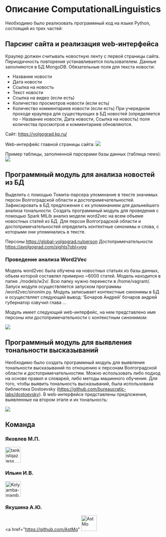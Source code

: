 # Описание ComputationalLinguistics
Необходимо было реализовать программный код на языке Python, состоящий из трех частей:
## Парсинг сайта и реализация web-интерфейса
Краулер должен считывать новостную ленту с первой страницы сайта. Периодичность повторения устанавливается пользователем. Данные
заполняются в БД MongoDB. Обязательные поля для текста новости:
- Название новости
- Дата новости
- Ссылка на новость
- Текст новости
- Ссылка на видео (если есть)
- Количество просмотров новости (если есть)
- Количество комментариев новости (если есть)
При учередном проходе краулера для существующих в БД новостей (определяется по -
Название новости, Дата новости, Ссылка на новость) поля количества просмотров и
комментариев обновляются.

Сайт: https://volgograd.kp.ru/

Web-интерфейс главной страницы сайта:
![](https://sun1-83.userapi.com/_UDXGWSvXsVRmmfjF1v_1qtb9ZzONm2eu-SAPQ/yUTjudnsQKM.jpg)

Пример таблицы, заполненной парсерами базы данных (таблица news):
![](https://sun1-91.userapi.com/9ShQz1AIb5e5E0Sgvx7qX0hlgjy3nfo2QEhwkQ/iVDNbiGI0Mw.jpg)

##  Программный модуль для анализа новостей из БД
Выделить с помощью Томита-парсера упоминание в тексте значимых персон Волгоградской области и
достопримечательностей. Зафиксировать в БД предложения с их упоминанием для
дальнейшего анализа тональности.
Создать программный модуль для проведения с помощью Spark MlLib анализ модели
word2vec на всем объеме новостных статей из БД. Для персон Волгоградской области и
достопримечательностей определить контектные синонимы и слова, с которыми они
упоминались в тексте.

Персоны https://global-volgograd.ru/person
Достопримечательности https://avolgograd.com/sights?obl=vgg

### Проведение анализа Word2Vec
Модель word2vec была обучена на новостных статьях из базы данных, объем которой составлял примерно ~6000 статей. Модель находится в папке ./models/w2v/. Всю папку нужно перенести в /home/vagrant/. Запуск модуля осуществляется запуском программы /word2vec/sinonim.py. Модуль записывает контекстные синонимы в БД и осуществляет следующий вывод:
'Бочаров Андрей'
бочаров
андрей
губернатор
озвучил
глава
…

Модуль имеет следующий web-интерфейс, на нем представлено имя персоны или достопримечательности с контекстным синонимом: 

![](https://sun1-14.userapi.com/_2XZKDAUv_LBrJYoBS3yHzDMO9zY3Fqcl5MZ7w/Di7nABBQWeE.jpg)

## Программный модуль для выявления тональности высказываний
Необходимо было создать программный модуль для выявления тональности высказываний по отношению к
персонам Волгоградской области и достопримечательностям.
Можно использовать либо подход на основе правил и словарей, либо методы машинного
обучения.
Для того, чтобы выявить тональность высказываний, была использована библиотека Dostoevsky (https://github.com/bureaucratic-labs/dostoevsky).
В web-интерфейсе представлены предложения, выявленные на втором этапе и их тональность:

![](https://sun9-2.userapi.com/SpBfmkkT3_YnPXWZxxYF9Y1Y503MbSocBeKYyw/LjyGOiZQZQk.jpg)
## Команда
### Яковлев М.П.
<a href="https://github.com/asuka1211"> <img src="https://avatars3.githubusercontent.com/u/46578785?s=460&u=c301050dae5c4a86cf2121e9dafa9cdb711af9b6&v=4" alt="tankistqazwsx" width="50" height="50"> </a>
### Ильин И.В.
<a href="https://github.com/NihuakoNagasaki"><img src="https://avatars3.githubusercontent.com/u/50679153?s=400&v=4" alt="Kolyamba-mamba" width="50" height="50"> </a>
### Якушина А.Ю.
<a href="https://github.com/AstMo" <img src="https://avatars2.githubusercontent.com/u/48390044?s=400&v=4" alt="AstMo" width="50" height="50"> </a>
